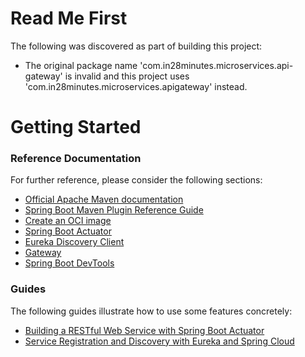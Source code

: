 # Read Me First
The following was discovered as part of building this project:

* The original package name 'com.in28minutes.microservices.api-gateway' is invalid and this project uses 'com.in28minutes.microservices.apigateway' instead.

# Getting Started

### Reference Documentation
For further reference, please consider the following sections:

* [Official Apache Maven documentation](https://maven.apache.org/guides/index.html)
* [Spring Boot Maven Plugin Reference Guide](https://docs.spring.io/spring-boot/docs/3.2.4/maven-plugin/reference/html/)
* [Create an OCI image](https://docs.spring.io/spring-boot/docs/3.2.4/maven-plugin/reference/html/#build-image)
* [Spring Boot Actuator](https://docs.spring.io/spring-boot/docs/3.2.4/reference/htmlsingle/index.html#actuator)
* [Eureka Discovery Client](https://docs.spring.io/spring-cloud-netflix/docs/current/reference/html/#service-discovery-eureka-clients)
* [Gateway](https://docs.spring.io/spring-cloud-gateway/docs/current/reference/html/)
* [Spring Boot DevTools](https://docs.spring.io/spring-boot/docs/3.2.4/reference/htmlsingle/index.html#using.devtools)

### Guides
The following guides illustrate how to use some features concretely:

* [Building a RESTful Web Service with Spring Boot Actuator](https://spring.io/guides/gs/actuator-service/)
* [Service Registration and Discovery with Eureka and Spring Cloud](https://spring.io/guides/gs/service-registration-and-discovery/)

